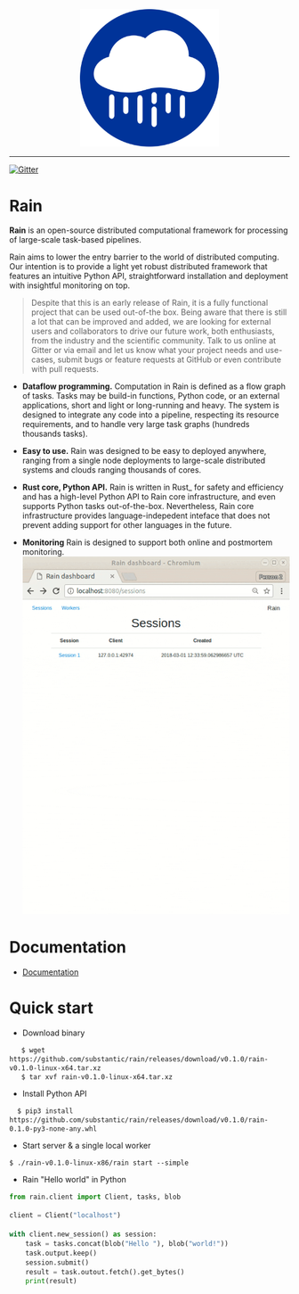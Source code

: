
<div align="center">
<img style="width: 250px;" src="docs/imgs/logo.svg?sanitize=true">
</div>

-----------------

[![Gitter](https://badges.gitter.im/substantic/rain.svg)](https://gitter.im/substantic/rain?utm_source=badge&utm_medium=badge&utm_campaign=pr-badge&utm_content=badge)

# Rain

**Rain** is an open-source distributed computational framework for processing
of large-scale task-based pipelines.

Rain aims to lower the entry barrier to the world of distributed computing. Our
intention is to provide a light yet robust distributed framework that features
an intuitive Python API, straightforward installation and deployment with
insightful monitoring on top.

> Despite that this is an early release of Rain, it is a fully functional
> project that can be used out-of-the box. Being aware that there is still
> a lot that can be improved and added, we are looking for external
> users and collaborators to drive our future work, both enthusiasts, from the
> industry and the scientific community. Talk to us online at Gitter or via email
> and let us know what your project needs and use-cases, submit bugs or feature
> requests at GitHub or even contribute with pull requests.

- **Dataflow programming.** Computation in Rain is defined as a flow graph of
  tasks. Tasks may be build-in functions, Python code, or an external
  applications, short and light or long-running and heavy. The system is
  designed to integrate any code into a pipeline, respecting its resource
  requirements, and to handle very large task graphs (hundreds thousands tasks).

- **Easy to use.** Rain was designed to be easy to deployed anywhere, ranging
  from a single node deployments to large-scale distributed systems and clouds
  ranging thousands of cores.

- **Rust core, Python API.** Rain is written in Rust_ for safety and efficiency
  and has a high-level Python API to Rain core infrastructure, and even supports
  Python tasks out-of-the-box. Nevertheless, Rain core infrastructure provides
  language-indepedent inteface that does not prevent adding support for other
  languages in the future.

- **Monitoring** Rain is designed to support both online and postmortem
  monitoring. ![Dashboard screencast](docs/imgs/rain-dashboard.gif)

# Documentation

* [Documentation](http://rain.readthedocs.io)


# Quick start

* Download binary

```
   $ wget https://github.com/substantic/rain/releases/download/v0.1.0/rain-v0.1.0-linux-x64.tar.xz
   $ tar xvf rain-v0.1.0-linux-x64.tar.xz
```

* Install Python API

```
  $ pip3 install https://github.com/substantic/rain/releases/download/v0.1.0/rain-0.1.0-py3-none-any.whl
```

* Start server & a single local worker

```
$ ./rain-v0.1.0-linux-x86/rain start --simple
```

* Rain "Hello world" in Python

```python
from rain.client import Client, tasks, blob

client = Client("localhost")

with client.new_session() as session:
    task = tasks.concat(blob("Hello "), blob("world!"))
    task.output.keep()
    session.submit()
    result = task.outout.fetch().get_bytes()
    print(result)
```

